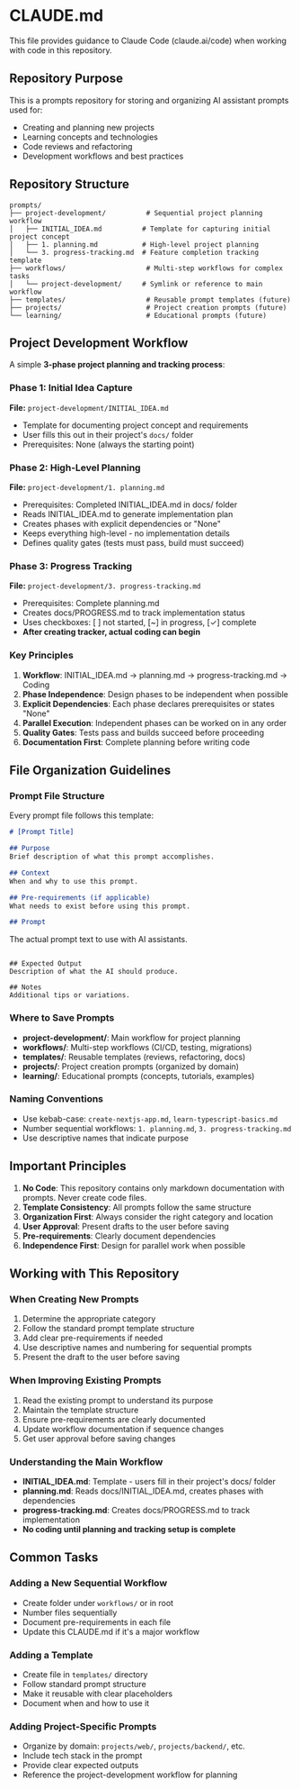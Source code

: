 # CLAUDE.md

This file provides guidance to Claude Code (claude.ai/code) when working with code in this repository.

## Repository Purpose

This is a prompts repository for storing and organizing AI assistant prompts used for:
- Creating and planning new projects
- Learning concepts and technologies
- Code reviews and refactoring
- Development workflows and best practices

## Repository Structure

```
prompts/
├── project-development/          # Sequential project planning workflow
│   ├── INITIAL_IDEA.md          # Template for capturing initial project concept
│   ├── 1. planning.md           # High-level project planning
│   └── 3. progress-tracking.md  # Feature completion tracking template
├── workflows/                    # Multi-step workflows for complex tasks
│   └── project-development/     # Symlink or reference to main workflow
├── templates/                    # Reusable prompt templates (future)
├── projects/                     # Project creation prompts (future)
└── learning/                     # Educational prompts (future)
```

## Project Development Workflow

A simple **3-phase project planning and tracking process**:

### Phase 1: Initial Idea Capture
**File:** `project-development/INITIAL_IDEA.md`
- Template for documenting project concept and requirements
- User fills this out in their project's `docs/` folder
- Prerequisites: None (always the starting point)

### Phase 2: High-Level Planning
**File:** `project-development/1. planning.md`
- Prerequisites: Completed INITIAL_IDEA.md in docs/ folder
- Reads INITIAL_IDEA.md to generate implementation plan
- Creates phases with explicit dependencies or "None"
- Keeps everything high-level - no implementation details
- Defines quality gates (tests must pass, build must succeed)

### Phase 3: Progress Tracking
**File:** `project-development/3. progress-tracking.md`
- Prerequisites: Complete planning.md
- Creates docs/PROGRESS.md to track implementation status
- Uses checkboxes: [ ] not started, [~] in progress, [✓] complete
- **After creating tracker, actual coding can begin**

### Key Principles

1. **Workflow**: INITIAL_IDEA.md → planning.md → progress-tracking.md → Coding
2. **Phase Independence**: Design phases to be independent when possible
3. **Explicit Dependencies**: Each phase declares prerequisites or states "None"
4. **Parallel Execution**: Independent phases can be worked on in any order
5. **Quality Gates**: Tests pass and builds succeed before proceeding
6. **Documentation First**: Complete planning before writing code

## File Organization Guidelines

### Prompt File Structure
Every prompt file follows this template:
```markdown
# [Prompt Title]

## Purpose
Brief description of what this prompt accomplishes.

## Context
When and why to use this prompt.

## Pre-requirements (if applicable)
What needs to exist before using this prompt.

## Prompt
```
The actual prompt text to use with AI assistants.
```

## Expected Output
Description of what the AI should produce.

## Notes
Additional tips or variations.
```

### Where to Save Prompts

- **project-development/**: Main workflow for project planning
- **workflows/**: Multi-step workflows (CI/CD, testing, migrations)
- **templates/**: Reusable templates (reviews, refactoring, docs)
- **projects/**: Project creation prompts (organized by domain)
- **learning/**: Educational prompts (concepts, tutorials, examples)

### Naming Conventions

- Use kebab-case: `create-nextjs-app.md`, `learn-typescript-basics.md`
- Number sequential workflows: `1. planning.md`, `3. progress-tracking.md`
- Use descriptive names that indicate purpose

## Important Principles

1. **No Code**: This repository contains only markdown documentation with prompts. Never create code files.
2. **Template Consistency**: All prompts follow the same structure
3. **Organization First**: Always consider the right category and location
4. **User Approval**: Present drafts to the user before saving
5. **Pre-requirements**: Clearly document dependencies
6. **Independence First**: Design for parallel work when possible

## Working with This Repository

### When Creating New Prompts
1. Determine the appropriate category
2. Follow the standard prompt template structure
3. Add clear pre-requirements if needed
4. Use descriptive names and numbering for sequential prompts
5. Present the draft to the user before saving

### When Improving Existing Prompts
1. Read the existing prompt to understand its purpose
2. Maintain the template structure
3. Ensure pre-requirements are clearly documented
4. Update workflow documentation if sequence changes
5. Get user approval before saving changes

### Understanding the Main Workflow
- **INITIAL_IDEA.md**: Template - users fill in their project's docs/ folder
- **planning.md**: Reads docs/INITIAL_IDEA.md, creates phases with dependencies
- **progress-tracking.md**: Creates docs/PROGRESS.md to track implementation
- **No coding until planning and tracking setup is complete**

## Common Tasks

### Adding a New Sequential Workflow
- Create folder under `workflows/` or in root
- Number files sequentially
- Document pre-requirements in each file
- Update this CLAUDE.md if it's a major workflow

### Adding a Template
- Create file in `templates/` directory
- Follow standard prompt structure
- Make it reusable with clear placeholders
- Document when and how to use it

### Adding Project-Specific Prompts
- Organize by domain: `projects/web/`, `projects/backend/`, etc.
- Include tech stack in the prompt
- Provide clear expected outputs
- Reference the project-development workflow for planning

